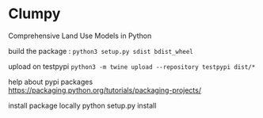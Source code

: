 # Clumpy

Comprehensive Land Use Models in Python

build the package :
`python3 setup.py sdist bdist_wheel`

upload on testpypi
`python3 -m twine upload --repository testpypi dist/*`

help about pypi packages
https://packaging.python.org/tutorials/packaging-projects/

install package locally
python setup.py install
